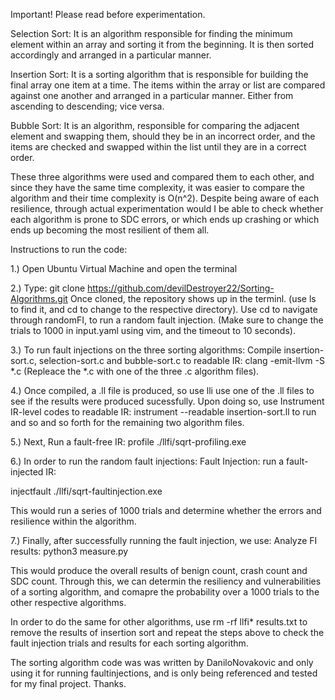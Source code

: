 Important! Please read before experimentation.

Selection Sort: It is an algorithm responsible for finding the minimum element within an array and sorting it from the beginning. It is then sorted accordingly and arranged in a particular manner.  

Insertion Sort: It is a sorting algorithm that is responsible for building the final array one item at a time. The items within the array or list are compared against one another and arranged in a particular manner. Either from ascending to descending; vice versa.  

Bubble Sort: It is an algorithm, responsible for comparing the adjacent element and swapping them, should they be in an incorrect order, and the items are checked and swapped within the list until they are in a correct order.  

These three algorithms were used and compared them to each other, and since they have the same time complexity, it was easier to compare the algorithm and their time complexity is O(n^2). Despite being aware of each resilience, through actual experimentation would I be able to check whether each algorithm is prone to SDC errors, or which ends up crashing or which ends up becoming the most resilient of them all.  

Instructions to run the code: 

1.) Open Ubuntu Virtual Machine and open the terminal

2.) Type: git clone https://github.com/devilDestroyer22/Sorting-Algorithms.git 
Once cloned, the repository shows up in the terminl. (use ls to find it, and cd to change to the respective directory). Use cd to navigate through randomFI, to run a random fault injection. (Make sure to change the trials to 1000 in input.yaml using vim, and the timeout to 10 seconds). 

3.) To run fault injections on the three sorting algorithms: 
Compile insertion-sort.c, selection-sort.c and bubble-sort.c to readable IR:
clang -emit-llvm -S *.c (Repleace the *.c with one of the three .c algorithm files).

4.) Once compiled, a .ll file is produced, so use lli use one of the .ll files to see if the results were produced sucessfully. 
Upon doing so, use Instrument IR-level codes to readable IR:
instrument --readable insertion-sort.ll to run and so and so forth for the remaining two algorithm files. 

5.) Next, Run a fault-free IR:
profile ./llfi/sqrt-profiling.exe

6.) In order to run the random fault injections: 
Fault Injection: run a fault-injected IR:

injectfault ./llfi/sqrt-faultinjection.exe

This would run a series of 1000 trials and determine whether the errors and resilience within the algorithm. 

7.) Finally, after successfully running the fault injection, we use:
Analyze FI results:
python3 measure.py

This would produce the overall results of benign count, crash count and SDC count. Through this, we can determin the resiliency and vulnerabilities of a sorting algorithm, and comapre the probability over a 1000 trials to the other respective algorithms. 

In order to do the same for other algorithms, use rm -rf llfi* results.txt to remove the results of insertion sort and repeat the steps above to check the fault injection trials and results for each sorting algorithm. 

The sorting algorithm code was was written by DaniloNovakovic and only using it for running faultinjections, and is only being referenced and tested for my final project. Thanks. 

